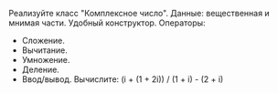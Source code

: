 Реализуйте класс "Комплексное число".
Данные: вещественная и мнимая части.
Удобный конструктор.
Операторы:
* Сложение.
* Вычитание.
* Умножение.
* Деление.
* Ввод/вывод.
Вычислите:    (i + (1 + 2i)) / (1 + i) - (2 + i)
